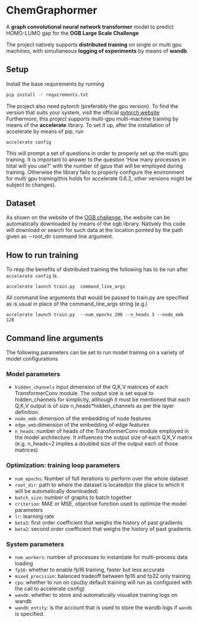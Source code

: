 # ChemGraphormer
A **graph convolutional neural network transformer** model to predict HOMO-LUMO gap for the **OGB Large Scale Challenge**

The project natively supports **distributed training** on single or multi gpu machines, with simultaneous **logging of experiments** by means of **wandb**.

## Setup
Install the base requirements by running  
```bash
pip install -r requirements.txt
```
The project also need pytorch (preferably the gpu version).
To find the version that suits your system, visit the official [pytorch website](https://pytorch.org/get-started/locally/) 
Furthermore, this project supports multi-gpu multi-machine training by means of the **accelerate** library.
To set it up, after the installation of accelerate by means of pip, run 
```
accelerate config
```
This will prompt a set of questions in order to properly set up the multi gpu training.
It is important to answer to the question 'How many processes in total will you use?' with the number of gpus that will be employed during training.
Otherwise the library fails to properly configure the environment for multi gpu training(this holds for accelerate 0.6.2, other versions might be subject to changes).

## Dataset 
As shown on the website of the [OGB challenge](https://ogb.stanford.edu/docs/lsc/pcqm4mv2/), the website can be automatically downloaded by means of the ogb library.
Natively this code will download or search for such data at the location pointed by the path given as --root_dir command line argument.

## How to run training
To reap the benefits of distributed training the following has to be run after `accelerate config` is.
```
accelerate launch train.py  command_line_args
```
All command line arguments that would be passed to train.py are specified as is usual in place of the command_line_args string (e.g.)
```
accelerate launch train.py  --num_epochs 200 --n_heads 3 --node_emb 128
```
## Command line arguments
The following parameters can be set to run model training on a variety of model configurations
### Model parameters
- `hidden_channels` input dimension of the Q,K,V matrices of each TransformerConv module. The output size is set equal to hidden_channels for simplicity, although it must be mentioned that each Q,K,V output is of size n_heads*hidden_channels as per the layer definition.  
- `node_emb`: dimension of the embedding of node features
- `edge_emb`:dimension of the embedding of edge features
- `n_heads`: number of heads of the TransformerConv module employed in the model architecture. It influences the output size of each Q,K,V matrix (e.g. n_heads=2 implies a doubled size of the output each of those matrices)
### Optimization: training loop parameters
- `num_epochs`: Number of full iterations to perform over the whole dataset
- `root_dir`: path to where the dataset is located(or the place to which it will be automatically downloaded)
- `batch_size`: number of graphs to batch together
- `criterion`: MAE or MSE, objective function used to optimize the model parameters 
- `lr`: learning rate
- `beta1`: first order coefficient that weighs the history of past gradients 
- `beta2`: second order coefficient that weighs the history of past gradients
### System parameters
- `num_workers`: number of processes to instantiate for multi-process data loading
- `fp16`: whether to enable fp16 training, faster but less accurate
- `mixed_precision`: balanced tradeoff between fp16 and fp32 only training
- `cpu`: whether to run on cpu(by default training will run as configured with the call to accelerate config)
- `wandb`: whether to store and automatically visualize training logs on wandb
- `wandb_entity`: is the account that is used to store the wandb logs if `wandb` is specified.


